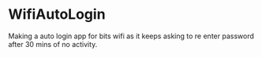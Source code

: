 # WifiAutoLogin
Making a auto login app for bits wifi as it keeps asking to re enter password after 30 mins of no activity.
